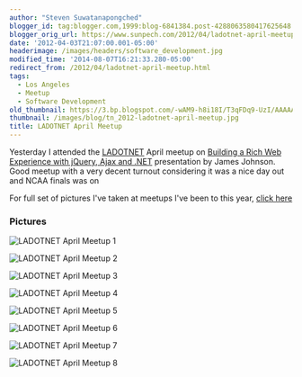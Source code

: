 ```yaml
---
author: "Steven Suwatanapongched"
blogger_id: tag:blogger.com,1999:blog-6841384.post-4288063580417625648
blogger_orig_url: https://www.sunpech.com/2012/04/ladotnet-april-meetup.html
date: '2012-04-03T21:07:00.001-05:00'
headerimage: /images/headers/software_development.jpg
modified_time: '2014-08-07T16:21:33.280-05:00'
redirect_from: /2012/04/ladotnet-april-meetup.html
tags:
  - Los Angeles
  - Meetup
  - Software Development
old_thumbnail: https://3.bp.blogspot.com/-wAM9-h8i18I/T3qFDq9-UzI/AAAAAAABAFk/3XDwXNNf1WU/s800/2012-04-02+at+17-52-57.jpg
thumbnail: /images/blog/tn_2012-ladotnet-april-meetup.jpg
title: LADOTNET April Meetup
---
```


Yesterday I attended the [LADOTNET](https://www.ladotnet.org/) April meetup on [Building a Rich Web Experience with jQuery, Ajax and .NET](https://www.ladotnet.org/events/57077002/) presentation by James Johnson. Good meetup with a very decent turnout considering it was a nice day out and NCAA finals was on

For full set of pictures I've taken at meetups I've been to this year, [click here](https://photos.app.goo.gl/ZGMY4vXSLDkCiRMt7)

### Pictures

![LADOTNET April Meetup 1](/images/blog/2012-04-02-at-17-52-57.jpg)

![LADOTNET April Meetup 2](/images/blog/2012-04-02-at-18-01-36.jpg)

![LADOTNET April Meetup 3](/images/blog/2012-04-02-at-17-56-51.jpg)

![LADOTNET April Meetup 4](/images/blog/2012-04-02-at-18-12-55.jpg)

![LADOTNET April Meetup 5](/images/blog/2012-04-02-at-18-16-53.jpg)

![LADOTNET April Meetup 6](/images/blog/2012-04-02-at-18-39-33.jpg)

![LADOTNET April Meetup 7](/images/blog/2012-04-02-at-18-55-38.jpg)

![LADOTNET April Meetup 8](/images/blog/2012-04-02-at-18-55-25.jpg)